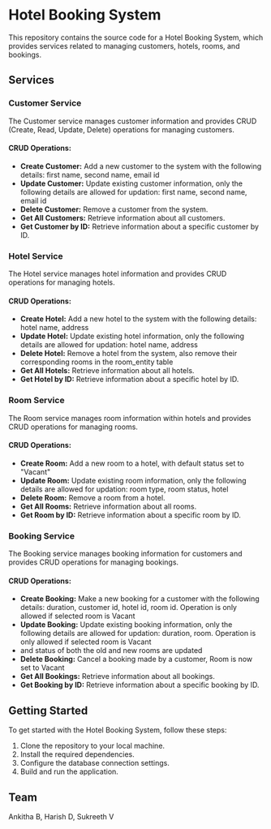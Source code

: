 # Hotel Booking System

This repository contains the source code for a Hotel Booking System, which provides services related to managing customers, hotels, rooms, and bookings.

## Services

### Customer Service

The Customer service manages customer information and provides CRUD (Create, Read, Update, Delete) operations for managing customers.

#### CRUD Operations:
- **Create Customer:** Add a new customer to the system with the following details: first name, second name, email id
- **Update Customer:** Update existing customer information, only the following details are allowed for updation: first name, second name, email id
- **Delete Customer:** Remove a customer from the system.
- **Get All Customers:** Retrieve information about all customers.
- **Get Customer by ID:** Retrieve information about a specific customer by ID.

### Hotel Service

The Hotel service manages hotel information and provides CRUD operations for managing hotels.

#### CRUD Operations:
- **Create Hotel:** Add a new hotel to the system with the following details: hotel name, address
- **Update Hotel:** Update existing hotel information, only the following details are allowed for updation: hotel name, address
- **Delete Hotel:** Remove a hotel from the system, also remove their corresponding rooms in the room_entity table
- **Get All Hotels:** Retrieve information about all hotels.
- **Get Hotel by ID:** Retrieve information about a specific hotel by ID.

### Room Service

The Room service manages room information within hotels and provides CRUD operations for managing rooms.

#### CRUD Operations:
- **Create Room:** Add a new room to a hotel, with default status set to "Vacant"
- **Update Room:** Update existing room information, only the following details are allowed for updation: room type, room status, hotel
- **Delete Room:** Remove a room from a hotel.
- **Get All Rooms:** Retrieve information about all rooms.
- **Get Room by ID:** Retrieve information about a specific room by ID.

### Booking Service

The Booking service manages booking information for customers and provides CRUD operations for managing bookings.

#### CRUD Operations:
- **Create Booking:** Make a new booking for a customer with the following details: duration, customer id, hotel id, room id. Operation is only allowed if selected room is Vacant
- **Update Booking:** Update existing booking information, only the following details are allowed for updation: duration, room. Operation is only allowed if selected room is Vacant
- and status of both the old and new rooms are updated
- **Delete Booking:** Cancel a booking made by a customer, Room is now set to Vacant
- **Get All Bookings:** Retrieve information about all bookings.
- **Get Booking by ID:** Retrieve information about a specific booking by ID.

## Getting Started

To get started with the Hotel Booking System, follow these steps:

1. Clone the repository to your local machine.
2. Install the required dependencies.
3. Configure the database connection settings.
4. Build and run the application.

## Team
Ankitha B, Harish D, Sukreeth V
